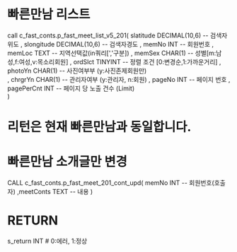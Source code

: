 
# 빠른만남 리스트
call c_fast_conts.p_fast_meet_list_v5_201(
 slatitude   DECIMAL(10,6)		-- 검색자위도
 , slongitude  DECIMAL(10,6) 		-- 검색자경도
 , memNo INT				-- 회원번호
 , memLoc TEXT				-- 지역선택값(in쿼리[','구분])
 , memSex CHAR(1)			-- 성별[m:남성,f:여성,v:목소리회원]
 , ordSlct TINYINT 			-- 정렬 조건 [0:변경순,1:가까운거리]
 , photoYn CHAR(1)			-- 사진여부부 (y:사진존제회원만)   
 , chrgrYn CHAR(1)			-- 관리자여부 (y:관리자, n:회원)
 , pageNo INT 				-- 페이지 번호
 , pagePerCnt INT 			-- 페이지 당 노출 건수 (Limit)  
)
# 리턴은 현재 빠른만남과 동일합니다.



# 빠른만남 소개글만 변경
CALL c_fast_conts.p_fast_meet_201_cont_upd(
	memNo INT 			-- 회원번호(호출자)
	,meetConts TEXT		-- 내용
)
# RETURN 
s_return			INT			# 0:에러, 1:정상